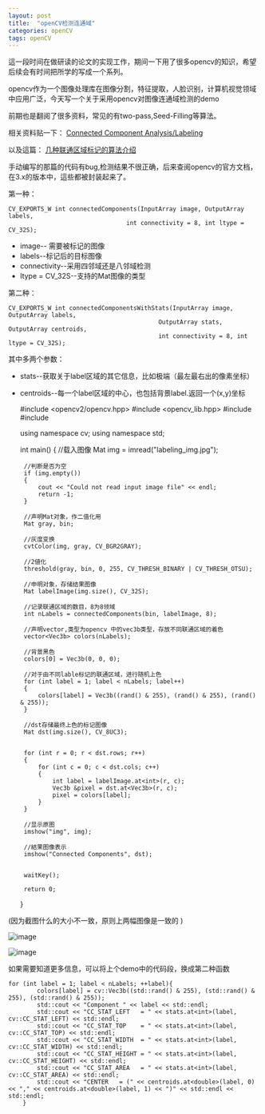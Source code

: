 ```yaml
---
layout: post
title:  "openCV检测连通域"
categories: openCV
tags: openCV
---
```





這一段时间在做研读的论文的实现工作，期间一下用了很多opencv的知识，希望后续会有时间把所学的写成一个系列。

opencv作为一个图像处理库在图像分割，特征提取，人脸识别，计算机视觉领域中应用广泛，今天写一个关于采用opencv对图像连通域检测的demo

前期也是翻阅了很多资料，常见的有two-pass,Seed-Filling等算法。

相关资料贴一下：
[Connected Component Analysis/Labeling](http://blog.csdn.net/icvpr/article/details/10259577)

以及這篇：
[几种联通区域标记的算法介绍](hhttp://blog.skyoung.org/2013/08/15/connected-component-labeling/)


手动编写的那篇的代码有bug,检测结果不很正确，后来查阅opencv的官方文档，在3.x的版本中，這些都被封装起来了。

第一种：
        
    CV_EXPORTS_W int connectedComponents(InputArray image, OutputArray labels,
                                     int connectivity = 8, int ltype = CV_32S);

- image-- 需要被标记的图像
- labels--标记后的目标图像
- connectivity--采用四邻域还是八邻域检测
-  ltype = CV_32S--支持的Mat图像的类型

第二种：

    CV_EXPORTS_W int connectedComponentsWithStats(InputArray image, OutputArray labels,
                                              OutputArray stats, OutputArray centroids,
                                              int connectivity = 8, int ltype = CV_32S);

其中多两个参数：

-   stats--获取关于label区域的其它信息，比如极端（最左最右出的像素坐标）
-  centroids--每一个label区域的中心，也包括背景label.返回一个(x,y)坐标


     #include <opencv2/opencv.hpp>
     #include <opencv_lib.hpp>
     #include <iostream>
     #include <vector>

     using namespace cv;
     using namespace std;
   
    int main()
    {
        //载入图像
        Mat img = imread("labeling_img.jpg");
    
        //判断是否为空
        if (img.empty())
        {
            cout << "Could not read input image file" << endl;
            return -1;
        }
    
        //声明Mat对象，作二值化用
        Mat gray, bin;
    
        //灰度变换
        cvtColor(img, gray, CV_BGR2GRAY);
    
        //2値化
        threshold(gray, bin, 0, 255, CV_THRESH_BINARY | CV_THRESH_OTSU);
    
        //申明对象，存储结果图像
        Mat labelImage(img.size(), CV_32S);
    
        //记录联通区域的数目，8为8领域
        int nLabels = connectedComponents(bin, labelImage, 8);
    
        //声明vector,类型为opencv 中的vec3b类型，存放不同联通区域的着色
        vector<Vec3b> colors(nLabels);
    
        //背景黑色
        colors[0] = Vec3b(0, 0, 0);
    
        //对于由不同lable标记的联通区域，进行随机上色
        for (int label = 1; label < nLabels; label++)
        {
            colors[label] = Vec3b((rand() & 255), (rand() & 255), (rand() & 255));
        }
    
        //dst存储最终上色的标记图像
        Mat dst(img.size(), CV_8UC3);
    
    
        for (int r = 0; r < dst.rows; r++)
        {
            for (int c = 0; c < dst.cols; c++)
            {
                int label = labelImage.at<int>(r, c);
                Vec3b &pixel = dst.at<Vec3b>(r, c);
                pixel = colors[label];
            }
        }
    
        //显示原图
        imshow("img", img);
    
        //結果图像表示
        imshow("Connected Components", dst);
    
        
        waitKey();
    
        return 0;
        
    }
    


(因为截图什么的大小不一致，原则上两幅图像是一致的 )

![image](http://7xq62e.com1.z0.glb.clouddn.com/web_spider(2)input.png)

![image](http://7xq62e.com1.z0.glb.clouddn.com/web_spider(2)output.png)

如果需要知道更多信息，可以将上个demo中的代码段，换成第二种函数

    for (int label = 1; label < nLabels; ++label){
    		colors[label] = cv::Vec3b((std::rand() & 255), (std::rand() & 255), (std::rand() & 255));
    		std::cout << "Component " << label << std::endl;
    		std::cout << "CC_STAT_LEFT   = " << stats.at<int>(label, cv::CC_STAT_LEFT) << std::endl;
    		std::cout << "CC_STAT_TOP    = " << stats.at<int>(label, cv::CC_STAT_TOP) << std::endl;
    		std::cout << "CC_STAT_WIDTH  = " << stats.at<int>(label, cv::CC_STAT_WIDTH) << std::endl;
    		std::cout << "CC_STAT_HEIGHT = " << stats.at<int>(label, cv::CC_STAT_HEIGHT) << std::endl;
    		std::cout << "CC_STAT_AREA   = " << stats.at<int>(label, cv::CC_STAT_AREA) << std::endl;
    		std::cout << "CENTER   = (" << centroids.at<double>(label, 0) << "," << centroids.at<double>(label, 1) << ")" << std::endl << std::endl;
    	}
    	
